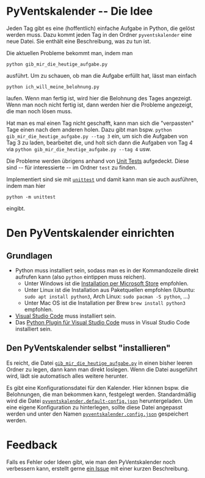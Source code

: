 # PyVentskalender -- Die Idee

Jeden Tag gibt es eine (hoffentlich) einfache Aufgabe in Python, die gelöst
werden muss.
Dazu kommt jeden Tag in den Ordner `pyventskalender` eine neue Datei.
Sie enthält eine Beschreibung, was zu tun ist.

Die aktuellen Probleme bekommt man, indem man

    python gib_mir_die_heutige_aufgabe.py

ausführt.
Um zu schauen, ob man die Aufgabe erfüllt hat, lässt man einfach

    python ich_will_meine_belohnung.py

laufen.
Wenn man fertig ist, wird hier die Belohnung des Tages angezeigt.
Wenn man noch nicht fertig ist, dann werden hier die Probleme angezeigt, die
man noch lösen muss.

Hat man es mal einen Tag nicht geschafft, kann man sich die "verpassten"
Tage einen nach dem anderen holen.
Dazu gibt man bspw.
`python gib_mir_die_heutige_aufgabe.py --tag 3`
ein, um sich die Aufgaben von Tag 3 zu laden, bearbeitet die, und holt sich
dann die Aufgaben von Tag 4 via
`python gib_mir_die_heutige_aufgabe.py --tag 4`
usw.

Die Probleme werden übrigens anhand von
[Unit Tests](https://www.it-agile.de/wissen/agiles-engineering/unit-tests/)
aufgedeckt.
Diese sind -- für interessierte -- im Ordner `test` zu finden.

Implementiert sind sie mit
[`unittest`](https://docs.python.org/3/library/unittest.html)
und damit kann man sie auch ausführen, indem man hier

    python -m unittest

eingibt.


# Den PyVentskalender einrichten

## Grundlagen

- Python muss installiert sein, sodass man es in der Kommandozeile direkt aufrufen kann (also `python` eintippen muss reichen).
  - Unter Windows ist die
    [Installation per Microsoft Store](https://www.microsoft.com/en-us/p/python-39/9p7qfqmjrfp7)
    empfohlen.
  - Unter Linux ist die Installation aus Paketquellen empfohlen
    (Ubuntu: `sudo apt install python3`, Arch Linux: `sudo pacman -S python`, ...)
  - Unter Mac OS ist die Installation per Brew `brew install python3` empfohlen.
- [Visual Studio Code](https://code.visualstudio.com/) muss installiert sein.
- Das
  [Python Plugin für Visual Studio Code](https://marketplace.visualstudio.com/items?itemName=ms-python.python)
  muss in Visual Studio Code installiert sein.


## Den PyVentskalender selbst "installieren"

Es reicht, die Datei
[`gib_mir_die_heutige_aufgabe.py`](https://raw.githubusercontent.com/kopp/pyventskalender/master/gib_mir_die_heutige_aufgabe.py)
in einen bisher leeren Ordner zu legen, dann kann man direkt loslegen.
Wenn die Datei ausgeführt wird, lädt sie automatisch alles weitere herunter.

Es gibt eine Konfigurationsdatei für den Kalender.
Hier können bspw. die Belohnungen, die man bekommen kann, festgelegt werden.
Standardmäßig wird die Datei
[`pyventskalender.default-config.json`](pyventskalender.default-config.json)
heruntergeladen.
Um eine eigene Konfiguration zu hinterlegen, sollte diese Datei angepasst werden und unter den Namen
[`pyventskalender.config.json`](pyventskalender.config.json)
gespeichert werden.


# Feedback

Falls es Fehler oder Ideen gibt, wie man den PyVentskalender noch verbessern kann, erstellt gerne
[ein Issue](https://github.com/kopp/pyventskalender/issues/new)
mit einer kurzen Beschreibung.
